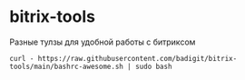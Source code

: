 # bitrix-tools
Разные тулзы для удобной работы с битриксом

`curl - https://raw.githubusercontent.com/badigit/bitrix-tools/main/bashrc-awesome.sh | sudo bash`
